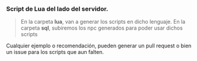 ### Script de Lua del lado del servidor.

> En la carpeta **lua**, van a generar los scripts en dicho lenguaje.
> En la carpeta **sql**, subiremos los npc generados para poder usar dichos scripts

Cualquier ejemplo o recomendación, pueden generar un pull request o bien un issue para los scripts que aun falten.

